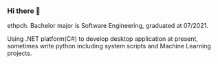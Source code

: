 ### Hi there 👋

ethpch. Bachelor major is Software Engineering, graduated at 07/2021.

Using .NET platform(C#) to develop desktop application at present, sometimes write python including system scripts and Machine Learning projects.
